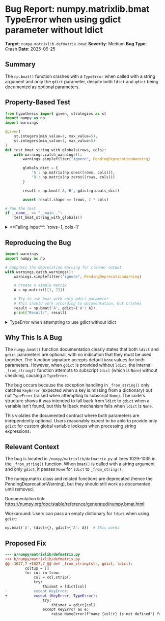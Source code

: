 # Bug Report: numpy.matrixlib.bmat TypeError when using gdict parameter without ldict

**Target**: `numpy.matrixlib.defmatrix.bmat`
**Severity**: Medium
**Bug Type**: Crash
**Date**: 2025-09-25

## Summary

The `np.bmat()` function crashes with a `TypeError` when called with a string argument and only the `gdict` parameter, despite both `ldict` and `gdict` being documented as optional parameters.

## Property-Based Test

```python
from hypothesis import given, strategies as st
import numpy as np
import warnings

@given(
    st.integers(min_value=1, max_value=5),
    st.integers(min_value=1, max_value=5)
)
def test_bmat_string_with_globals(rows, cols):
    with warnings.catch_warnings():
        warnings.simplefilter("ignore", PendingDeprecationWarning)

        globals_dict = {
            'A': np.matrix(np.ones((rows, cols))),
            'B': np.matrix(np.zeros((rows, cols)))
        }

        result = np.bmat('A, B', gdict=globals_dict)

        assert result.shape == (rows, 2 * cols)

# Run the test
if __name__ == "__main__":
    test_bmat_string_with_globals()
```

<details>

<summary>
**Failing input**: `rows=1, cols=1`
</summary>
```
Traceback (most recent call last):
  File "/home/npc/pbt/agentic-pbt/worker_/29/hypo.py", line 24, in <module>
    test_bmat_string_with_globals()
    ~~~~~~~~~~~~~~~~~~~~~~~~~~~~~^^
  File "/home/npc/pbt/agentic-pbt/worker_/29/hypo.py", line 6, in test_bmat_string_with_globals
    st.integers(min_value=1, max_value=5),
               ^^^
  File "/home/npc/miniconda/lib/python3.13/site-packages/hypothesis/core.py", line 2124, in wrapped_test
    raise the_error_hypothesis_found
  File "/home/npc/pbt/agentic-pbt/worker_/29/hypo.py", line 18, in test_bmat_string_with_globals
    result = np.bmat('A, B', gdict=globals_dict)
  File "/home/npc/miniconda/lib/python3.13/site-packages/numpy/matrixlib/defmatrix.py", line 1107, in bmat
    return matrix(_from_string(obj, glob_dict, loc_dict))
                  ~~~~~~~~~~~~^^^^^^^^^^^^^^^^^^^^^^^^^^
  File "/home/npc/miniconda/lib/python3.13/site-packages/numpy/matrixlib/defmatrix.py", line 1030, in _from_string
    thismat = ldict[col]
              ~~~~~^^^^^
TypeError: 'NoneType' object is not subscriptable
Falsifying example: test_bmat_string_with_globals(
    rows=1,  # or any other generated value
    cols=1,  # or any other generated value
)
```
</details>

## Reproducing the Bug

```python
import warnings
import numpy as np

# Suppress the deprecation warning for cleaner output
with warnings.catch_warnings():
    warnings.simplefilter("ignore", PendingDeprecationWarning)

    # Create a simple matrix
    A = np.matrix([[1, 2]])

    # Try to use bmat with only gdict parameter
    # This should work according to documentation, but crashes
    result = np.bmat('A', gdict={'A': A})
    print("Result:", result)
```

<details>

<summary>
TypeError when attempting to use gdict without ldict
</summary>
```
Traceback (most recent call last):
  File "/home/npc/pbt/agentic-pbt/worker_/29/repo.py", line 13, in <module>
    result = np.bmat('A', gdict={'A': A})
  File "/home/npc/miniconda/lib/python3.13/site-packages/numpy/matrixlib/defmatrix.py", line 1107, in bmat
    return matrix(_from_string(obj, glob_dict, loc_dict))
                  ~~~~~~~~~~~~^^^^^^^^^^^^^^^^^^^^^^^^^^
  File "/home/npc/miniconda/lib/python3.13/site-packages/numpy/matrixlib/defmatrix.py", line 1030, in _from_string
    thismat = ldict[col]
              ~~~~~^^^^^
TypeError: 'NoneType' object is not subscriptable
```
</details>

## Why This Is A Bug

The `numpy.bmat()` function documentation clearly states that both `ldict` and `gdict` parameters are optional, with no indication that they must be used together. The function signature accepts default `None` values for both parameters. However, when `gdict` is provided without `ldict`, the internal `_from_string()` function attempts to subscript `ldict` (which is `None`) without checking, causing a `TypeError`.

The bug occurs because the exception handling in `_from_string()` only catches `KeyError` (expected when a key is missing from a dictionary) but not `TypeError` (raised when attempting to subscript `None`). The code's structure shows it was intended to fall back from `ldict` to `gdict` when a variable isn't found, but this fallback mechanism fails when `ldict` is `None`.

This violates the documented contract where both parameters are independently optional. Users reasonably expect to be able to provide only `gdict` for custom global variable lookups when processing string expressions.

## Relevant Context

The bug is located in `/numpy/matrixlib/defmatrix.py` at lines 1029-1035 in the `_from_string()` function. When `bmat()` is called with a string argument and only `gdict`, it passes `None` for `ldict` to `_from_string()`.

The numpy.matrix class and related functions are deprecated (hence the PendingDeprecationWarning), but they should still work as documented until removed.

Documentation link: https://numpy.org/doc/stable/reference/generated/numpy.bmat.html

Workaround: Users can pass an empty dictionary for `ldict` when using `gdict`:
```python
np.bmat('A', ldict={}, gdict={'A': A})  # This works
```

## Proposed Fix

```diff
--- a/numpy/matrixlib/defmatrix.py
+++ b/numpy/matrixlib/defmatrix.py
@@ -1027,7 +1027,7 @@ def _from_string(str, gdict, ldict):
         coltup = []
         for col in trow:
             col = col.strip()
             try:
                 thismat = ldict[col]
-            except KeyError:
+            except (KeyError, TypeError):
                 try:
                     thismat = gdict[col]
                 except KeyError as e:
                     raise NameError(f"name {col!r} is not defined") from None
```